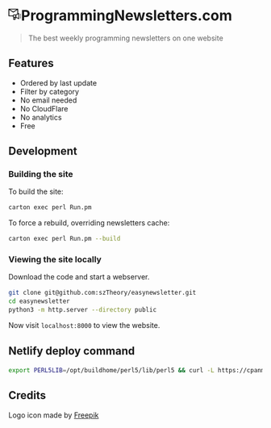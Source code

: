 # <img src="private/images/logo.svg" width=25 height=25>ProgrammingNewsletters.com

>The best weekly programming newsletters on one website

## Features

- Ordered by last update
- Filter by category
- No email needed
- No CloudFlare
- No analytics
- Free

## Development

### Building the site

To build the site:

```bash
carton exec perl Run.pm
```

To force a rebuild, overriding newsletters cache:

```bash
carton exec perl Run.pm --build
```

### Viewing the site locally

Download the code and start a webserver.

```bash
git clone git@github.com:szTheory/easynewsletter.git
cd easynewsletter
python3 -m http.server --directory public
```

Now visit `localhost:8000` to view the website.

## Netlify deploy command

```bash
export PERL5LIB=/opt/buildhome/perl5/lib/perl5 && curl -L https://cpanmin.us | perl - App::cpanminus && /opt/buildhome/perl5/bin/cpanm Carton && /opt/buildhome/perl5/bin/carton install && /opt/buildhome/perl5/bin/carton exec perl Run.pm
```

## Credits

Logo icon made by [Freepik](https://www.flaticon.com/authors/freepik)